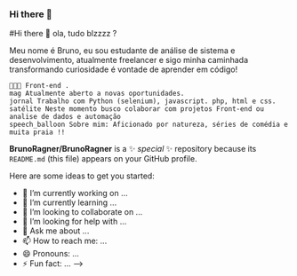### Hi there 👋

#Hi there 👋
ola, tudo blzzzz ?

Meu nome é Bruno, eu sou estudante de análise de sistema e desenvolvimento, atualmente freelancer e sigo minha caminhada transformando curiosidade é vontade de aprender em código!

    👨🏻‍💻 Front-end .
    mag Atualmente aberto a novas oportunidades.
    jornal Trabalho com Python (selenium), javascript. php, html e css.
    satélite Neste momento busco colaborar com projetos Front-end ou analise de dados e automação
    speech_balloon Sobre mim: Aficionado por natureza, séries de comédia e muita praia !!


**BrunoRagner/BrunoRagner** is a ✨ _special_ ✨ repository because its `README.md` (this file) appears on your GitHub profile.

Here are some ideas to get you started:

- 🔭 I’m currently working on ...
- 🌱 I’m currently learning ...
- 👯 I’m looking to collaborate on ...
- 🤔 I’m looking for help with ...
- 💬 Ask me about ...
- 📫 How to reach me: ...
- 😄 Pronouns: ...
- ⚡ Fun fact: ...
-->

